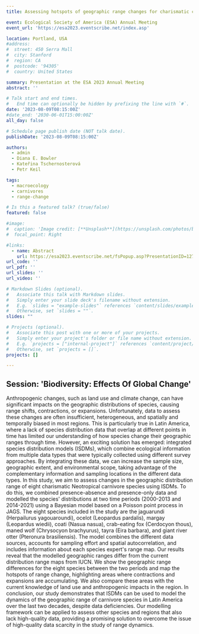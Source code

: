 ```yaml
---
title: Assessing hotspots of geographic range changes for charismatic carnivores in the Neotropics using Integrated Species Distribution Models (ISDM)

event: Ecological Society of America (ESA) Annual Meeting
event_url: 'https://esa2023.eventscribe.net/index.asp'

location: Portland, USA
#address:
#  street: 450 Serra Mall
#  city: Stanford
#  region: CA
#  postcode: '94305'
#  country: United States

summary: Presentation at the ESA 2023 Annual Meeting
abstract: ''

# Talk start and end times.
#   End time can optionally be hidden by prefixing the line with `#`.
date: '2023-08-09T08:15:00Z'
#date_end: '2030-06-01T15:00:00Z'
all_day: false

# Schedule page publish date (NOT talk date).
publishDate: '2023-08-09T08:15:00Z'

authors:
  - admin
  - Diana E. Bowler
  - Kateřina Tschernosterová
  - Petr Keil

tags:
  - macroecology
  - carnivores
  - range-change

# Is this a featured talk? (true/false)
featured: false

#image:
#  caption: 'Image credit: [**Unsplash**](https://unsplash.com/photos/bzdhc5b3Bxs)'
#  focal_point: Right

#links:
  - name: Abstract
    url: https://esa2023.eventscribe.net/fsPopup.asp?PresentationID=1276990&query=grattarola&Mode=presInfo
url_code: ''
url_pdf: ''
url_slides: ''
url_video: ''

# Markdown Slides (optional).
#   Associate this talk with Markdown slides.
#   Simply enter your slide deck's filename without extension.
#   E.g. `slides = "example-slides"` references `content/slides/example-slides.md`.
#   Otherwise, set `slides = ""`.
slides: ""

# Projects (optional).
#   Associate this post with one or more of your projects.
#   Simply enter your project's folder or file name without extension.
#   E.g. `projects = ["internal-project"]` references `content/project/deep-learning/index.md`.
#   Otherwise, set `projects = []`.
projects: []

---
```


## Session: 'Biodiversity: Effects Of Global Change'

Anthropogenic changes, such as land use and climate change, can have significant impacts on the geographic distributions of species, causing range shifts, contractions, or expansions. Unfortunately, data to assess these changes are often insufficient, heterogeneous, and spatially and temporally biased in most regions. This is particularly true in Latin America, where a lack of species distribution data that overlap at different points in time has limited our understanding of how species change their geographic ranges through time. However, an exciting solution has emerged: integrated species distribution models (ISDMs), which combine ecological information from multiple data types that were typically collected using different survey approaches. By integrating these data, we can increase the sample size, geographic extent, and environmental scope, taking advantage of the complementary information and sampling locations in the different data types. In this study, we aim to assess changes in the geographic distribution range of eight charismatic Neotropical carnivore species using ISDMs. To do this, we combined presence-absence and presence-only data and modelled the species' distributions at two time periods (2000-2013 and 2014-2021) using a Bayesian model based on a Poisson point process in JAGS. The eight species included in the study are the jaguarundi (Herpailurus yagouaroundi), ocelot (Leopardus pardalis), margay (Leopardus wiedii), coati (Nasua nasua), crab-eating fox (Cerdocyon thous), maned wolf (Chrysocyon brachyurus), tayra (Eira barbara), and giant river otter (Pteronura brasiliensis). The model combines the different data sources, accounts for sampling effort and spatial autocorrelation, and includes information about each species expert's range map. Our results reveal that the modelled geographic ranges differ from the current distribution range maps from IUCN. We show the geographic range differences for the eight species between the two periods and map the hotspots of range change, highlighting areas where contractions and expansions are accumulating. We also compare these areas with the current knowledge of land use and anthropogenic impacts in the region. In conclusion, our study demonstrates that ISDMs can be used to model the dynamics of the geographic range of carnivore species in Latin America over the last two decades, despite data deficiencies. Our modelling framework can be applied to assess other species and regions that also lack high-quality data, providing a promising solution to overcome the issue of high-quality data scarcity in the study of range dynamics.
